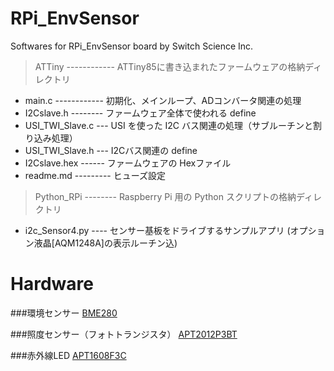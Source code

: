 RPi_EnvSensor
=============

Softwares for RPi_EnvSensor board by Switch Science Inc.

> ATTiny  ------------  ATTiny85に書き込まれたファームウェアの格納ディレクトリ
   +  main.c  ------------  初期化、メインループ、ADコンバータ関連の処理
   +  I2Cslave.h  --------  ファームウェア全体で使われる define
   +  USI_TWI_Slave.c  ---  USI を使った I2C バス関連の処理（サブルーチンと割り込み処理）
   +  USI_TWI_Slave.h  ---  I2Cバス関連の define
   +  I2Cslave.hex  ------  ファームウェアの Hexファイル
   +  readme.md  --------- ヒューズ設定

> Python_RPi  --------  Raspberry Pi 用の Python スクリプトの格納ディレクトリ
   +  i2c_Sensor4.py  ----  センサー基板をドライブするサンプルアプリ
                            (オプション液晶[AQM1248A]の表示ルーチン込)

Hardware
========

###環境センサー
[BME280](https://ae-bst.resource.bosch.com/media/_tech/media/datasheets/BST-BME280_DS001-11.pdf)

###照度センサー（フォトトランジスタ）
[APT2012P3BT](https://www.kingbrightusa.com/images/catalog/spec/APT2012P3BT.pdf)

###赤外線LED
[APT1608F3C](https://www.kingbrightusa.com/images/catalog/spec/APT1608F3C.pdf)

